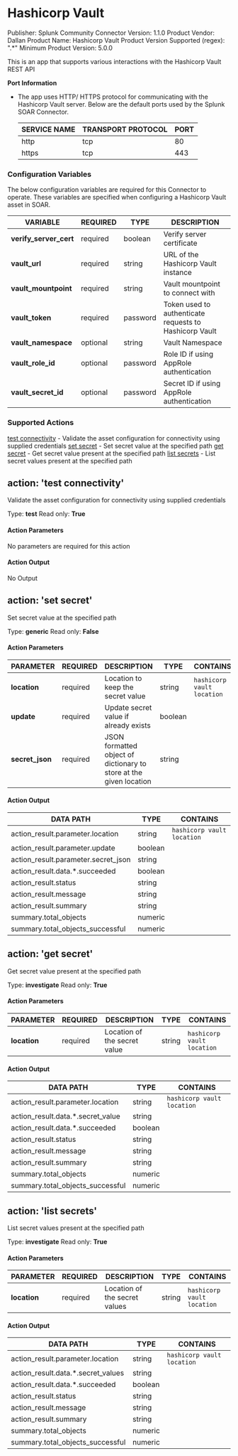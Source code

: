 [comment]: # "Auto-generated SOAR connector documentation"
# Hashicorp Vault

Publisher: Splunk Community
Connector Version: 1\.1\.0
Product Vendor: Dallan
Product Name: Hashicorp Vault
Product Version Supported (regex): "\.\*"
Minimum Product Version: 5\.0\.0

This is an app that supports various interactions with the Hashicorp Vault REST API

[comment]: # " File: README.md"
[comment]: # ""
[comment]: # "  Copyright (c) 2020-2022 Splunk Inc."
[comment]: # ""
[comment]: # "  Licensed under the Apache License, Version 2.0 (the \"License\");"
[comment]: # "  you may not use this file except in compliance with the License."
[comment]: # "  You may obtain a copy of the License at"
[comment]: # ""
[comment]: # "      http://www.apache.org/licenses/LICENSE-2.0"
[comment]: # ""
[comment]: # "  Unless required by applicable law or agreed to in writing, software distributed under"
[comment]: # "  the License is distributed on an \"AS IS\" BASIS, WITHOUT WARRANTIES OR CONDITIONS OF ANY KIND,"
[comment]: # "  either express or implied. See the License for the specific language governing permissions"
[comment]: # "  and limitations under the License."
[comment]: # ""

**Port Information**
*  The app uses HTTP/ HTTPS protocol for communicating with the Hashicorp Vault server. Below are the default ports used by the Splunk SOAR Connector.

    SERVICE NAME | TRANSPORT PROTOCOL | PORT
    ------------ | ------------------ | ----
    http | tcp | 80
    https | tcp | 443

### Configuration Variables
The below configuration variables are required for this Connector to operate.  These variables are specified when configuring a Hashicorp Vault asset in SOAR.

VARIABLE | REQUIRED | TYPE | DESCRIPTION
-------- | -------- | ---- | -----------
**verify\_server\_cert** |  required  | boolean | Verify server certificate
**vault\_url** |  required  | string | URL of the Hashicorp Vault instance
**vault\_mountpoint** |  required  | string | Vault mountpoint to connect with
**vault\_token** |  required  | password | Token used to authenticate requests to Hashicorp Vault
**vault\_namespace** |  optional  | string | Vault Namespace
**vault\_role\_id** |  optional  | password | Role ID if using AppRole authentication
**vault\_secret\_id** |  optional  | password | Secret ID if using AppRole authentication


### Supported Actions
[test connectivity](#action-test-connectivity) - Validate the asset configuration for connectivity using supplied credentials
[set secret](#action-set-secret) - Set secret value at the specified path
[get secret](#action-get-secret) - Get secret value present at the specified path
[list secrets](#action-list-secrets) - List secret values present at the specified path

## action: 'test connectivity'
Validate the asset configuration for connectivity using supplied credentials

Type: **test**
Read only: **True**

#### Action Parameters
No parameters are required for this action

#### Action Output
No Output

## action: 'set secret'
Set secret value at the specified path

Type: **generic**
Read only: **False**

#### Action Parameters
PARAMETER | REQUIRED | DESCRIPTION | TYPE | CONTAINS
--------- | -------- | ----------- | ---- | --------
**location** |  required  | Location to keep the secret value | string |  `hashicorp vault location`
**update** |  required  | Update secret value if already exists | boolean |
**secret\_json** |  required  | JSON formatted object of dictionary to store at the given location | string |

#### Action Output
DATA PATH | TYPE | CONTAINS
--------- | ---- | --------
action\_result\.parameter\.location | string |  `hashicorp vault location`
action\_result\.parameter\.update | boolean |
action\_result\.parameter\.secret\_json | string |
action\_result\.data\.\*\.succeeded | boolean |
action\_result\.status | string |
action\_result\.message | string |
action\_result\.summary | string |
summary\.total\_objects | numeric |
summary\.total\_objects\_successful | numeric |

## action: 'get secret'
Get secret value present at the specified path

Type: **investigate**
Read only: **True**

#### Action Parameters
PARAMETER | REQUIRED | DESCRIPTION | TYPE | CONTAINS
--------- | -------- | ----------- | ---- | --------
**location** |  required  | Location of the secret value | string |  `hashicorp vault location`

#### Action Output
DATA PATH | TYPE | CONTAINS
--------- | ---- | --------
action\_result\.parameter\.location | string |  `hashicorp vault location`
action\_result\.data\.\*\.secret\_value | string |
action\_result\.data\.\*\.succeeded | boolean |
action\_result\.status | string |
action\_result\.message | string |
action\_result\.summary | string |
summary\.total\_objects | numeric |
summary\.total\_objects\_successful | numeric |

## action: 'list secrets'
List secret values present at the specified path

Type: **investigate**
Read only: **True**

#### Action Parameters
PARAMETER | REQUIRED | DESCRIPTION | TYPE | CONTAINS
--------- | -------- | ----------- | ---- | --------
**location** |  required  | Location of the secret values | string |  `hashicorp vault location`

#### Action Output
DATA PATH | TYPE | CONTAINS
--------- | ---- | --------
action\_result\.parameter\.location | string |  `hashicorp vault location`
action\_result\.data\.\*\.secret\_values | string |
action\_result\.data\.\*\.succeeded | boolean |
action\_result\.status | string |
action\_result\.message | string |
action\_result\.summary | string |
summary\.total\_objects | numeric |
summary\.total\_objects\_successful | numeric |

